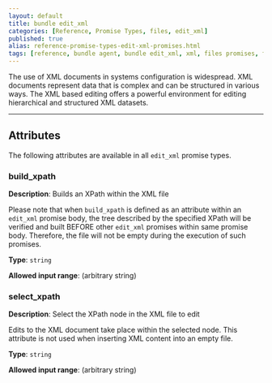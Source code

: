 ```yaml
---
layout: default
title: bundle edit_xml
categories: [Reference, Promise Types, files, edit_xml]
published: true
alias: reference-promise-types-edit-xml-promises.html
tags: [reference, bundle agent, bundle edit_xml, xml, files promises, file editing]
---
```


The use of XML documents in systems configuration is widespread. XML
documents represent data that is complex and can be structured in
various ways. The XML based editing offers a powerful environment for
editing hierarchical and structured XML datasets.

***

## Attributes

The following attributes are available in all `edit_xml` promise types.

### build_xpath

**Description**: Builds an XPath within the XML file

Please note that when `build_xpath` is defined as an attribute within
an `edit_xml` promise body, the tree described by the specified XPath
will be verified and built BEFORE other `edit_xml` promises within same
promise body. Therefore, the file will not be empty during the execution
of such promises.

**Type**: `string`

**Allowed input range**: (arbitrary string)

### select_xpath

**Description**: Select the XPath node in the XML file to edit

Edits to the XML document take place within the selected node. This
attribute is not used when inserting XML content into an empty file.

**Type**: `string`

**Allowed input range**: (arbitrary string)
